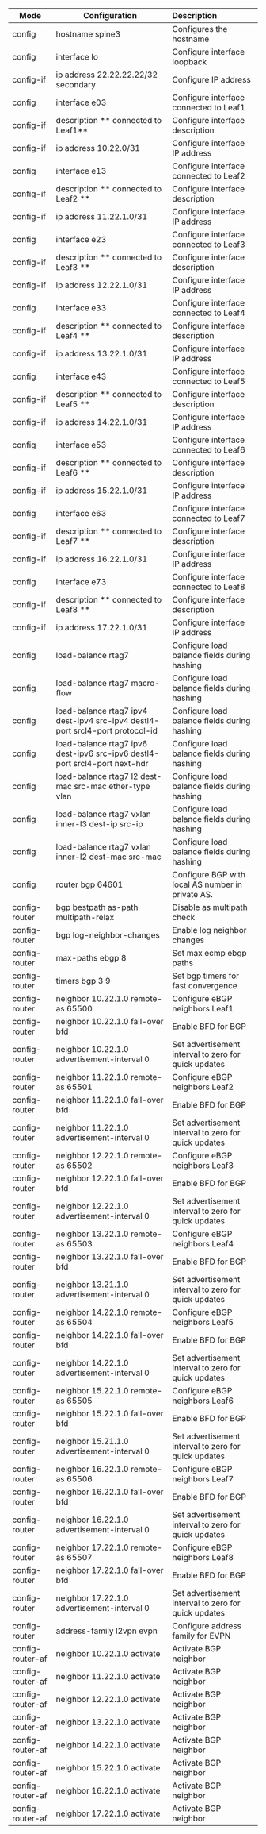 

| Mode             | Configuration                                                | Description                                          |
| ---------------- | ------------------------------------------------------------ | :--------------------------------------------------- |
| config           | hostname spine3                                              | Configures the hostname                              |
| config           | interface lo                                                 | Configure interface loopback                         |
| config-if        | ip address 22.22.22.22/32 secondary                          | Configure IP address                                 |
| config           | interface e03                                                | Configure interface connected  to Leaf1              |
| config-if        | description ** connected to Leaf1**                          | Configure interface description                      |
| config-if        | ip address 10.22.0/31                                        | Configure interface IP address                       |
| config           | interface e13                                                | Configure interface connected to Leaf2               |
| config-if        | description ** connected to Leaf2 **                         | Configure interface description                      |
| config-if        | ip address 11.22.1.0/31                                      | Configure interface IP address                       |
| config           | interface e23                                                | Configure interface connected to Leaf3               |
| config-if        | description ** connected to Leaf3 **                         | Configure interface description                      |
| config-if        | ip address 12.22.1.0/31                                      | Configure interface IP address                       |
| config           | interface e33                                                | Configure interface connected to Leaf4               |
| config-if        | description ** connected to Leaf4 **                         | Configure interface description                      |
| config-if        | ip address 13.22.1.0/31                                      | Configure interface IP address                       |
| config           | interface e43                                                | Configure interface connected to Leaf5               |
| config-if        | description ** connected to Leaf5 **                         | Configure interface description                      |
| config-if        | ip address 14.22.1.0/31                                      | Configure interface IP address                       |
| config           | interface e53                                                | Configure interface connected to Leaf6               |
| config-if        | description ** connected to Leaf6 **                         | Configure interface description                      |
| config-if        | ip address 15.22.1.0/31                                      | Configure interface IP address                       |
| config           | interface e63                                                | Configure interface connected to Leaf7               |
| config-if        | description ** connected to Leaf7 **                         | Configure interface description                      |
| config-if        | ip address 16.22.1.0/31                                      | Configure interface IP address                       |
| config           | interface e73                                                | Configure interface connected to Leaf8               |
| config-if        | description ** connected to Leaf8 **                         | Configure interface description                      |
| config-if        | ip address 17.22.1.0/31                                      | Configure interface IP address                       |
| config           | load-balance rtag7                                           | Configure load balance fields during hashing         |
| config           | load-balance rtag7 macro-flow                                | Configure load balance fields during hashing         |
| config           | load-balance rtag7 ipv4 dest-ipv4 src-ipv4 destl4-port srcl4-port protocol-id | Configure load balance fields during hashing         |
| config           | load-balance rtag7 ipv6 dest-ipv6 src-ipv6 destl4-port srcl4-port next-hdr | Configure load balance fields during hashing         |
| config           | load-balance rtag7 l2 dest-mac src-mac ether-type vlan       | Configure load balance fields during hashing         |
| config           | load-balance rtag7 vxlan inner-l3 dest-ip src-ip             | Configure load balance fields during hashing         |
| config           | load-balance rtag7 vxlan inner-l2 dest-mac src-mac           | Configure load balance fields during hashing         |
| config           | router bgp 64601                                             | Configure BGP with local AS number in private AS.    |
| config-router    | bgp bestpath as-path multipath-relax                         | Disable as multipath check                           |
| config-router    | bgp log-neighbor-changes                                     | Enable log neighbor changes                          |
| config-router    | max-paths ebgp 8                                             | Set max ecmp ebgp paths                              |
| config-router    | timers bgp 3 9                                               | Set bgp timers for fast convergence                  |
| config-router    | neighbor 10.22.1.0 remote-as 65500                           | Configure eBGP neighbors Leaf1                       |
| config-router    | neighbor 10.22.1.0 fall-over bfd                             | Enable BFD for BGP                                   |
| config-router    | neighbor 10.22.1.0 advertisement-interval 0                  | Set advertisement interval to zero for quick updates |
| config-router    | neighbor 11.22.1.0 remote-as 65501                           | Configure eBGP neighbors Leaf2                       |
| config-router    | neighbor 11.22.1.0 fall-over bfd                             | Enable BFD for BGP                                   |
| config-router    | neighbor 11.22.1.0 advertisement-interval 0                  | Set advertisement interval to zero for quick updates |
| config-router    | neighbor 12.22.1.0 remote-as 65502                           | Configure eBGP neighbors Leaf3                       |
| config-router    | neighbor 12.22.1.0 fall-over bfd                             | Enable BFD for BGP                                   |
| config-router    | neighbor 12.22.1.0 advertisement-interval 0                  | Set advertisement interval to zero for quick updates |
| config-router    | neighbor 13.22.1.0 remote-as 65503                           | Configure eBGP neighbors Leaf4                       |
| config-router    | neighbor 13.22.1.0 fall-over bfd                             | Enable BFD for BGP                                   |
| config-router    | neighbor 13.21.1.0 advertisement-interval 0                  | Set advertisement interval to zero for quick updates |
| config-router    | neighbor 14.22.1.0 remote-as 65504                           | Configure eBGP neighbors Leaf5                       |
| config-router    | neighbor 14.22.1.0 fall-over bfd                             | Enable BFD for BGP                                   |
| config-router    | neighbor 14.22.1.0 advertisement-interval 0                  | Set advertisement interval to zero for quick updates |
| config-router    | neighbor 15.22.1.0 remote-as 65505                           | Configure eBGP neighbors Leaf6                       |
| config-router    | neighbor 15.22.1.0 fall-over bfd                             | Enable BFD for BGP                                   |
| config-router    | neighbor 15.21.1.0 advertisement-interval 0                  | Set advertisement interval to zero for quick updates |
| config-router    | neighbor 16.22.1.0 remote-as 65506                           | Configure eBGP neighbors Leaf7                       |
| config-router    | neighbor 16.22.1.0 fall-over bfd                             | Enable BFD for BGP                                   |
| config-router    | neighbor 16.22.1.0 advertisement-interval 0                  | Set advertisement interval to zero for quick updates |
| config-router    | neighbor 17.22.1.0 remote-as 65507                           | Configure eBGP neighbors Leaf8                       |
| config-router    | neighbor 17.22.1.0 fall-over bfd                             | Enable BFD for BGP                                   |
| config-router    | neighbor 17.22.1.0 advertisement-interval 0                  | Set advertisement interval to zero for quick updates |
| config-router    | address-family l2vpn evpn                                    | Configure address family for EVPN                    |
| config-router-af | neighbor 10.22.1.0 activate                                  | Activate BGP neighbor                                |
| config-router-af | neighbor 11.22.1.0 activate                                  | Activate BGP neighbor                                |
| config-router-af | neighbor 12.22.1.0 activate                                  | Activate BGP neighbor                                |
| config-router-af | neighbor 13.22.1.0 activate                                  | Activate BGP neighbor                                |
| config-router-af | neighbor 14.22.1.0 activate                                  | Activate BGP neighbor                                |
| config-router-af | neighbor 15.22.1.0 activate                                  | Activate BGP neighbor                                |
| config-router-af | neighbor 16.22.1.0 activate                                  | Activate BGP neighbor                                |
| config-router-af | neighbor 17.22.1.0 activate                                  | Activate BGP neighbor                                |


